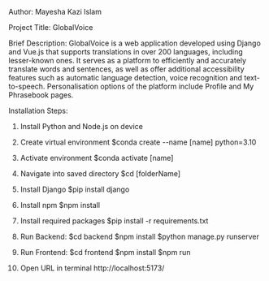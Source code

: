 Author: Mayesha Kazi Islam

Project Title: GlobalVoice

Brief Description:
GlobalVoice is a web application developed using Django and Vue.js that supports translations in over 200 languages, including lesser-known ones. It serves as a platform to efficiently and accurately translate words and sentences, as well as offer additional accessibility features such as automatic language detection, voice recognition and text-to-speech. Personalisation options of the platform include Profile and My Phrasebook pages.

Installation Steps:
1) Install Python and Node.js on device

2) Create virtual environment
$conda create --name [name] python=3.10

3) Activate environment
$conda activate [name]

4) Navigate into saved directory 
$cd [folderName]

5) Install Django
$pip install django

6) Install npm
$npm install

7) Install required packages
$pip install -r requirements.txt

8) Run Backend: 
$cd backend
$npm install
$python manage.py runserver

9) Run Frontend:
$cd frontend
$npm install
$npm run 

10) Open URL in terminal 
http://localhost:5173/


